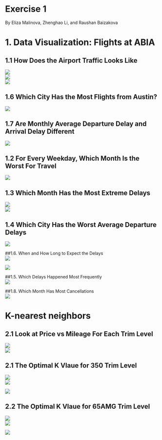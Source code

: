 Exercise 1
================
By Eliza Malinova, Zhenghao Li, and Raushan Baizakova

# 1\. Data Visualization: Flights at ABIA

## 1.1 How Does the Airport Traffic Looks Like

<img src="Exercise-1_files/figure-gfm/unnamed-chunk-1-1.png" style="display: block; margin: auto;" />

<img src="Exercise-1_files/figure-gfm/unnamed-chunk-2-1.png" style="display: block; margin: auto;" />

<img src="Exercise-1_files/figure-gfm/unnamed-chunk-3-1.png" style="display: block; margin: auto;" />

## 1.6 Which City Has the Most Flights from Austin?

<img src="Exercise-1_files/figure-gfm/unnamed-chunk-4-1.png" style="display: block; margin: auto;" />

## 1.7 Are Monthly Average Departure Delay and Arrival Delay Different

<img src="Exercise-1_files/figure-gfm/unnamed-chunk-5-1.png" style="display: block; margin: auto;" />

## 1.2 For Every Weekday, Which Month Is the Worst For Travel

<img src="Exercise-1_files/figure-gfm/unnamed-chunk-6-1.png" style="display: block; margin: auto;" />

## 1.3 Which Month Has the Most Extreme Delays

<img src="Exercise-1_files/figure-gfm/unnamed-chunk-7-1.png" style="display: block; margin: auto;" />

<img src="Exercise-1_files/figure-gfm/unnamed-chunk-8-1.png" style="display: block; margin: auto;" />

## 1.4 Which City Has the Worst Average Departure Delays

<img src="Exercise-1_files/figure-gfm/unnamed-chunk-9-1.png" style="display: block; margin: auto;" />

\#\#1.6. When and How Long to Expect the Delays
<img src="Exercise-1_files/figure-gfm/unnamed-chunk-10-1.png" style="display: block; margin: auto;" />

<img src="Exercise-1_files/figure-gfm/unnamed-chunk-11-1.png" style="display: block; margin: auto;" />

\#\#1.5. Which Delays Happened Most Frequently
<img src="Exercise-1_files/figure-gfm/unnamed-chunk-12-1.png" style="display: block; margin: auto;" />

\#\#1.8. Which Month Has Most Cancellations
<img src="Exercise-1_files/figure-gfm/unnamed-chunk-13-1.png" style="display: block; margin: auto;" />

# K-nearest neighbors

## 2.1 Look at Price vs Mileage For Each Trim Level

<img src="Exercise-1_files/figure-gfm/unnamed-chunk-14-1.png" style="display: block; margin: auto;" /><img src="Exercise-1_files/figure-gfm/unnamed-chunk-14-2.png" style="display: block; margin: auto;" />

## 2.1 The Optimal K Vlaue for 350 Trim Level

<img src="Exercise-1_files/figure-gfm/unnamed-chunk-15-1.png" style="display: block; margin: auto;" /><img src="Exercise-1_files/figure-gfm/unnamed-chunk-15-2.png" style="display: block; margin: auto;" />

<img src="Exercise-1_files/figure-gfm/unnamed-chunk-16-1.png" style="display: block; margin: auto;" />

## 2.2 The Optimal K Vlaue for 65AMG Trim Level

<img src="Exercise-1_files/figure-gfm/unnamed-chunk-17-1.png" style="display: block; margin: auto;" /><img src="Exercise-1_files/figure-gfm/unnamed-chunk-17-2.png" style="display: block; margin: auto;" />

<img src="Exercise-1_files/figure-gfm/unnamed-chunk-18-1.png" style="display: block; margin: auto;" />
